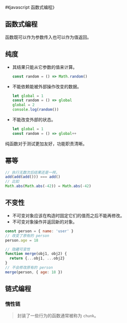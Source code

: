 #《javascript 函数式编程》

## 函数式编程
函数既可以作为参数传入也可以作为值返回。

## 纯度
  - 其结果只能从它参数的值来计算。
    ```javascript
    const random = () => Math.random()
    ```
  - 不能依赖能被外部操作改变的数据。
    ```javascript
    let global = 1
    const random = () => global 
    global = 2
    console.log(random())
    ```
  - 不能改变外部的状态。
     ```javascript
    let global = 1
    const random = () => global++
    ```
纯函数对于测试更加友好，功能职责清晰。

## 幂等
```javascript
// 执行无数次后结果还是一样。
add(add(add())) === add()
// 比如
Math.abs(Math.abs(-42)) = Math.abs(-42)
```

## 不变性
- 不可变对象应该在构造时固定它们的值而之后不能再修改。
- 不可变对象操作并返回新的对象。
```javascript
const person = { name: 'user' }
// 改变了原有的 person
person.age = 18

// 隐藏可变性
function merge(obj1, obj2) {
  return {...obj1, ...obj2}
}
// 不会修改原有的 person
merge(person, { age: 18 })
```

## 链式编程
### 惰性链
> 封装了一些行为的函数通常被称为 `chunk`。
